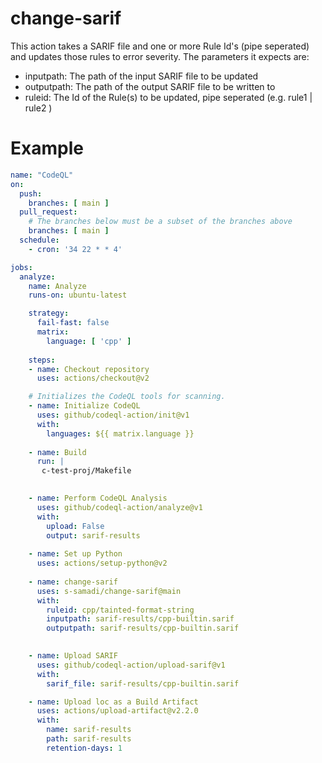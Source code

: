 # change-sarif
This action takes a SARIF file and one or more Rule Id's (pipe seperated) and updates those rules to error severity. 
The parameters it expects are: 
- inputpath: The path of the input SARIF file to be updated 
- outputpath: The path of the output SARIF file to be written to 
- ruleid: The Id of the Rule(s) to be updated, pipe seperated (e.g. rule1 | rule2 )  

# Example
```yaml 
name: "CodeQL"
on:
  push:
    branches: [ main ]
  pull_request:
    # The branches below must be a subset of the branches above
    branches: [ main ]
  schedule:
    - cron: '34 22 * * 4'

jobs:
  analyze:
    name: Analyze
    runs-on: ubuntu-latest

    strategy:
      fail-fast: false
      matrix:
        language: [ 'cpp' ]
  
    steps:
    - name: Checkout repository
      uses: actions/checkout@v2

    # Initializes the CodeQL tools for scanning.
    - name: Initialize CodeQL
      uses: github/codeql-action/init@v1
      with:
        languages: ${{ matrix.language }}
     
    - name: Build
      run: |
       c-test-proj/Makefile
        

    - name: Perform CodeQL Analysis
      uses: github/codeql-action/analyze@v1
      with:
        upload: False
        output: sarif-results
      
    - name: Set up Python 
      uses: actions/setup-python@v2
      
    - name: change-sarif
      uses: s-samadi/change-sarif@main
      with:
        ruleid: cpp/tainted-format-string
        inputpath: sarif-results/cpp-builtin.sarif
        outputpath: sarif-results/cpp-builtin.sarif
      

    - name: Upload SARIF
      uses: github/codeql-action/upload-sarif@v1
      with:
        sarif_file: sarif-results/cpp-builtin.sarif

    - name: Upload loc as a Build Artifact
      uses: actions/upload-artifact@v2.2.0
      with:
        name: sarif-results
        path: sarif-results
        retention-days: 1
